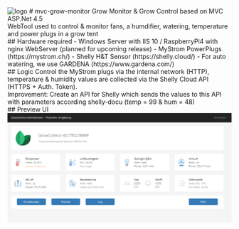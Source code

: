 <img src="http://srv01.hightechnix.at/growcontrol/content/images/growcontrol-logo.png" alt="logo" />
# mvc-grow-monitor
Grow Monitor &amp; Grow Control based on MVC ASP.Net 4.5
<br />
WebTool used to control & monitor fans, a humdifier, watering, temperature and power plugs in a grow tent
<br />
## Hardware required
- Windows Server with IIS 10 / RaspberryPi4 with nginx WebServer (planned for upcoming release)
- MyStrom PowerPlugs (https://mystrom.ch/)
- Shelly H&amp;T Sensor (https://shelly.cloud/)
- For auto watering, we use GARDENA (https://www.gardena.com/)
<br />
## Logic
Control the MyStrom plugs via the internal network (HTTP), temperature &amp; humidity values are collected via the Shelly Cloud API (HTTPS + Auth. Token).
<br />
Improvement: Create an API for Shelly which sends the values to this API with parameters according shelly-docu (temp = 99 & hum = 48)
<br />
## Preview UI
<img src="preview.png" alt="preview" />


